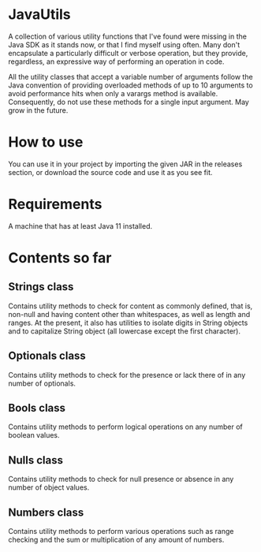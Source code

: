 # JavaUtils
A collection of various utility functions that I've found were missing in the Java SDK as it stands now, or that I find myself using often.
Many don't encapsulate a particularly difficult or verbose operation, but they provide, regardless, an expressive way of performing an operation in code.

All the utility classes that accept a variable number of arguments follow the Java convention of providing overloaded methods of up to 10 arguments
to avoid performance hits when only a varargs method is available. Consequently, do not use these methods for a single input argument.
May grow in the future.

# How to use
You can use it in your project by importing the given JAR in the releases section, or download the source code and use it as you see fit.

# Requirements
A machine that has at least Java 11 installed.

# Contents so far

## Strings class
Contains utility methods to check for content as commonly defined, that is, non-null and having content other than whitespaces, as well as length and ranges. At the present, it also has utilities
to isolate digits in String objects and to capitalize String object (all lowercase except the first character).

## Optionals class
Contains utility methods to check for the presence or lack there of in any number of optionals.

## Bools class
Contains utility methods to perform logical operations on any number of boolean values.

## Nulls class
Contains utility methods to check for null presence or absence in any number of object values.

## Numbers class
Contains utility methods to perform various operations such as range checking and the sum or multiplication of any amount of numbers.
